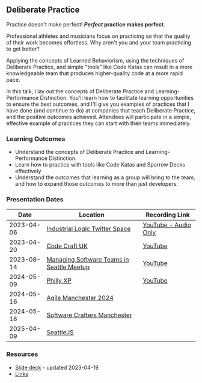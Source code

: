 ## Deliberate Practice

Practice doesn't make perfect! ***Perfect* practice makes perfect**.

Professional athletes and musicians focus on practicing so that the quality of their work becomes
effortless. Why aren't you and your team practicing to get better?

Applying the concepts of Learned Behaviorism, using the techniques of Deliberate Practice, and simple "tools" like Code
Katas can result in a more knowledgeable team that produces higher-quality code at a more rapid pace.

In this talk, I lay out the concepts of Deliberate Practice and Learning-Performance Distinction. You'll learn how to
facilitate learning opportunities to ensure the best outcomes, and I'll give you examples of practices that I have
done (and continue to do) at companies that teach Deliberate Practice, and the positive outcomes achieved.
Attendees will participate in a simple, effective example of practices they can start with their teams immediately.

### Learning Outcomes

- Understand the concepts of Deliberate Practice and Learning-Performance Distinction.
- Learn how to practice with tools like Code Katas and Sparrow Decks effectively
- Understand the outcomes that learning as a group will bring to the team, and how to expand those outcomes to more than
  just developers.

### Presentation Dates

| Date       | Location                                                                                                                                 | Recording Link                                       |
|------------|------------------------------------------------------------------------------------------------------------------------------------------|------------------------------------------------------|
| 2023-04-06 | [Industrial Logic Twitter Space](https://twitter.com/IndustrialLogic)                                                                    | [YouTube - Audio Only](https://youtu.be/4htssaCZgq8) |
| 2023-04-20 | [Code Craft UK](https://www.codecraftuk.org/events/2023/04/deliberate-practice)                                                          | [YouTube](https://youtu.be/-IZ2cu191dA)              |
| 2023-08-14 | [Managing Software Teams in Seattle Meetup](https://www.meetup.com/managing-software-teams-in-seattle/events/294060653/)                 | [YouTube](https://youtu.be/YEZSK9JqYT4)              |
| 2024-05-09 | [Philly XP](https://www.meetup.com/PhillyXP/events/300473620)                                                                            | [YouTube](https://youtu.be/L0Jmdo6m8_0)                                                     |
| 2024-05-16 | [Agile Manchester 2024](https://agilemanchester.net/)                                                                                    |                                                      |
| 2024-05-16 | [Software Crafters Manchester](https://www.meetup.com/software-crafters-manchester/events/300520387/?notificationId=1370299017445380096) |   |
| 2025-04-09 | [SeattleJS](https://seattlejs.com/)                    |   |

### Resources

- [Slide deck](https://github.com/MyTurnyet/Talks/blob/main/deliberate-practice/Deliberate%20Practice.pdf) - updated
  2023-04-19
- [Links](https://github.com/MyTurnyet/Talks/blob/main/deliberate-practice/resources.md)
